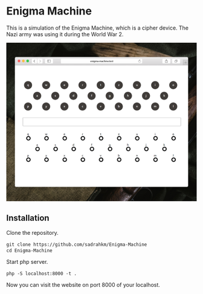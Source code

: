 # Enigma Machine

This is a simulation of the Enigma Machine, which is a cipher device. The Nazi army was using it during the World War 2.

![](screenshot.png)

## Installation
Clone the repository.
```
git clone https://github.com/sadrahkm/Enigma-Machine
cd Enigma-Machine
```
Start php server.
```
php -S localhost:8000 -t .
```
Now you can visit the website on port 8000 of your localhost.

